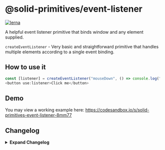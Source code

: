 # @solid-primitives/event-listener

[![lerna](https://img.shields.io/badge/maintained%20with-lerna-cc00ff.svg)](https://lerna.js.org/)

A helpful event listener primitive that binds window and any element supplied.

`createEventListener` - Very basic and straightforward primitive that handles multiple elements according to a single event binding.

## How to use it

 ```ts
const [listener] = createEventListener("mouseDown", () => console.log("Click"), document.getElementById("mybutton"))
<button use:listener>Click me</button>
 ```

## Demo

You may view a working example here: https://codesandbox.io/s/solid-primitives-event-listener-8mm77

## Changelog

<details>
<summary><b>Expand Changelog</b></summary>

0.0.100

First ported commit from react-use-event-listener.

</details>
